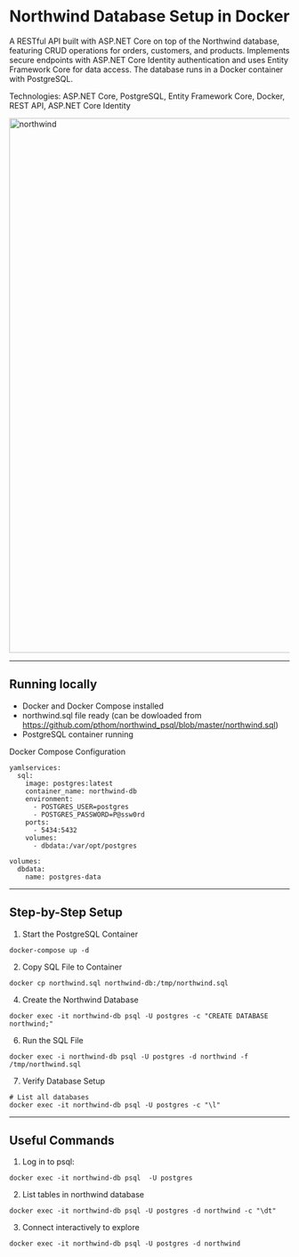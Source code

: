 # Northwind Database Setup in Docker

A RESTful API built with ASP.NET Core on top of the Northwind database, featuring CRUD operations for orders, customers, and products. Implements secure endpoints with ASP.NET Core Identity authentication and uses Entity Framework Core for data access. The database runs in a Docker container with PostgreSQL.

Technologies: ASP.NET Core, PostgreSQL, Entity Framework Core, Docker, REST API, ASP.NET Core Identity

<img width="1863" height="961" alt="northwind" src="https://github.com/user-attachments/assets/74d2020a-74a6-4727-b877-21051c826ffc" />

---
## Running locally

- Docker and Docker Compose installed
- northwind.sql file ready (can be dowloaded from https://github.com/pthom/northwind_psql/blob/master/northwind.sql)
- PostgreSQL container running
  
Docker Compose Configuration
``` 
yamlservices:
  sql:
    image: postgres:latest
    container_name: northwind-db
    environment:
      - POSTGRES_USER=postgres
      - POSTGRES_PASSWORD=P@ssw0rd
    ports:
      - 5434:5432
    volumes:
      - dbdata:/var/opt/postgres

volumes:
  dbdata:
    name: postgres-data

```
---

## Step-by-Step Setup
1. Start the PostgreSQL Container
``` shell
docker-compose up -d
```

2. Copy SQL File to Container
``` shell
docker cp northwind.sql northwind-db:/tmp/northwind.sql
```

4. Create the Northwind Database
``` shell
docker exec -it northwind-db psql -U postgres -c "CREATE DATABASE northwind;"
```

6. Run the SQL File
``` shell
docker exec -i northwind-db psql -U postgres -d northwind -f /tmp/northwind.sql
```

7. Verify Database Setup
``` shell
# List all databases
docker exec -it northwind-db psql -U postgres -c "\l"
```

---
## Useful Commands
1. Log in to psql:
```shell
docker exec -it northwind-db psql  -U postgres
```
2. List tables in northwind database
``` shell
docker exec -it northwind-db psql -U postgres -d northwind -c "\dt"
```

3. Connect interactively to explore
``` shell
docker exec -it northwind-db psql -U postgres -d northwind
````
